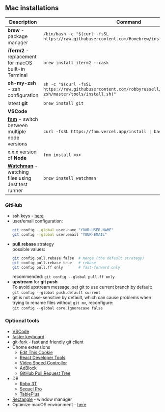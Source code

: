 ## Mac installations

| Description                                                   | Command               |
|---------------------------------------------------------------|-----------------------|
| **brew** - package manager                                    |`/bin/bash -c "$(curl -fsSL https://raw.githubusercontent.com/Homebrew/install/HEAD/install.sh)"`  |
| **iTerm2** - replacement for macOS built-in Terminal          |`brew install iterm2 --cask`   |
| **oh-my-zsh** - zsh configuration                              | `sh -c "$(curl -fsSL https://raw.githubusercontent.com/robbyrussell/oh-my-zsh/master/tools/install.sh)"` |
| latest **git**                                                | `brew install git`                                                                                       |
| **VSCode**                                                    |  |
| [**fnm**](https://github.com/Schniz/fnm) - switch between multiple node versions | `curl -fsSL https://fnm.vercel.app/install \| bash`        |
| x.x.x version of **Node**                                     | `fnm install <x>`                                                                
| [**Watchman**](https://facebook.github.io/watchman) - watching files using Jest test runner   | `brew install watchman`                       |


### GitHub
- ssh keys - [here](https://help.github.com/articles/generating-ssh-keys)
- user/email configuration:
    ```sh
    git config --global user.name "YOUR-USER-NAME"
    git config --global user.email "YOUR-EMAIL"
    ```
- **pull.rebase** strategy\
    possible values:
    ```sh
    git config pull.rebase false  # merge (the default strategy)
    git config pull.rebase true   # rebase
    git config pull.ff only       # fast-forward only
    ```
    recommended:
    ```git config --global pull.ff only```
- **upstream** for **git push**\
    To avoid upstream message, set git to use current branch by default:\
    `git config --global push.default current`
- git is not case-sensitive by default, which can cause problems when trying to rename files without `git mv`, reconfigure:\
    `git config --global core.ignorecase false`

### Optional tools
- [VSCode](https://code.visualstudio.com/)
- [faster keyboard](https://www.maketecheasier.com/adjust-cursor-speed-in-mac/)
- [git-fork](https://git-fork.com/) - fast and friendly git client
- Chome extensions
    - [Edit This Cookie](https://chrome.google.com/webstore/detail/editthiscookie/fngmhnnpilhplaeedifhccceomclgfbg)
    - [React Developer Tools](https://chrome.google.com/webstore/detail/react-developer-tools/fmkadmapgofadopljbjfkapdkoienihi?hl=en)
    - [Video Speed Controller](https://chrome.google.com/webstore/detail/video-speed-controller/nffaoalbilbmmfgbnbgppjihopabppdk)
    - AdBlock
    - [GitHub Pull Request Tree](https://chrome.google.com/webstore/detail/github-pull-request-tree/nfhdjopbhlggibjlimhdbogflgmbiahc)
- DB
    - [Robo 3T](https://robomongo.org/download)
    - [Sequel Pro](https://sequelpro.com/download)
    - [TablePlus](https://tableplus.com/download)
- [Rectangle](https://rectangleapp.com/) - window manager
- Optimize macOS environment - [here](https://amiryonatan.medium.com/increase-development-productivity-in-macos-c936fce43c17)
